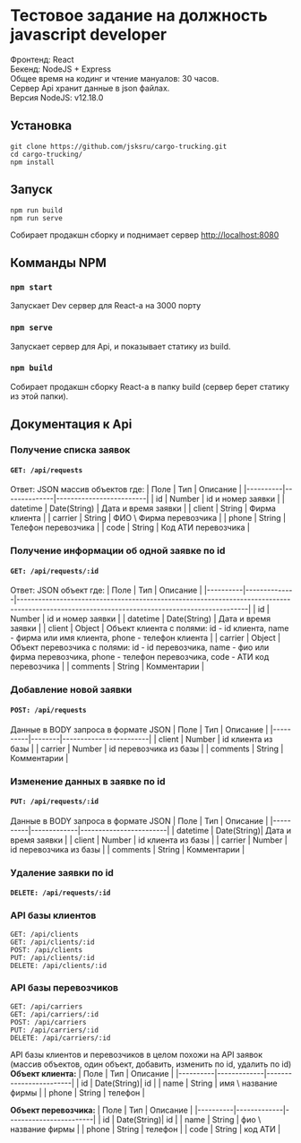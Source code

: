 # Тестовое задание на должность javascript developer
Фронтенд: React\
Бекенд: NodeJS + Express\
Общее время на кодинг и чтение мануалов: 30 часов.\
Сервер Api хранит данные в json файлах.\
Версия NodeJS: v12.18.0

## Установка
```
git clone https://github.com/jsksru/cargo-trucking.git
cd cargo-trucking/
npm install
```
## Запуск
```
npm run build
npm run serve
```
Собирает продакшн сборку и поднимает сервер
[http://localhost:8080](http://localhost:8080)

## Комманды NPM
### `npm start`
Запускает Dev сервер для React-а на 3000 порту
### `npm serve`
Запускает сервер для Api, и показывает статику из build.
### `npm build`
Собирает продакшн сборку React-а в папку build (сервер берет статику из этой папки).

## Документация к Api
### Получение списка заявок
#### ```GET: /api/requests```
Ответ: JSON массив объектов где:
| Поле     | Тип          | Описание                |
|----------|--------------|-------------------------|
| id       | Number       | id и номер заявки       |
| datetime | Date(String) | Дата и время заявки     |
| client   | String       | Фирма клиента           |
| carrier  | String       | ФИО \ Фирма перевозчика |
| phone    | String       | Телефон перевозчика     |
| code     | String       | Код АТИ перевозчика     |
### Получение информации об одной заявке по id
#### ```GET: /api/requests/:id```
Ответ: JSON объект где:
| Поле     | Тип          | Описание                                                                                                                                     |
|----------|--------------|----------------------------------------------------------------------------------------------------------------------------------------------|
| id       | Number       | id и номер заявки                                                                                                                            |
| datetime | Date(String) | Дата и время заявки                                                                                                                          |
| client   | Object       | Объект клиента с полями: id - id клиента, name - фирма или имя клиента, phone - телефон клиента                                              |
| carrier  | Object       | Объект перевозчика с полями: id - id перевозчика, name - фио или фирма перевозчика, phone - телефон перевозчика, code - АТИ код перевозчика  |
| comments | String       | Комментарии                                                                                                                                  |
### Добавление новой заявки
#### ```POST: /api/requests```
Данные в BODY запроса в формате JSON
| Поле     | Тип    | Описание               |
|----------|--------|------------------------|
| client   | Number | id клиента из базы     |
| carrier  | Number | id перевозчика из базы |
| comments | String | Комментарии            |
### Изменение данных в заявке по id
#### ```PUT: /api/requests/:id```
Данные в BODY запроса в формате JSON
| Поле     | Тип         | Описание               |
|----------|-------------|------------------------|
| datetime | Date(String)| Дата и время заявки    |
| client   | Number      | id клиента из базы     |
| carrier  | Number      | id перевозчика из базы |
| comments | String      | Комментарии            |
### Удаление заявки по id
#### ```DELETE: /api/requests/:id```

### API базы клиентов
`GET: /api/clients`  
`GET: /api/clients/:id`  
`POST: /api/clients`  
`PUT: /api/clients/:id`  
`DELETE: /api/clients/:id`  
### API базы перевозчиков
`GET: /api/carriers`  
`GET: /api/carriers/:id`  
`POST: /api/carriers`  
`PUT: /api/carriers/:id`  
`DELETE: /api/carriers/:id`

API базы клиентов и перевозчиков в целом похожи на API заявок  
(массив объектов, один объект, добавить, изменить по id, удалить по id)  
**Объект клиента:**
| Поле     | Тип         | Описание               |
|----------|-------------|------------------------|
| id       | Date(String)| id                     |
| name     | String      | имя \ название фирмы   |
| phone    | String      | телефон                |

**Объект перевозчика:**
| Поле     | Тип         | Описание               |
|----------|-------------|------------------------|
| id       | Date(String)| id                     |
| name     | String      | фио \ название фирмы   |
| phone    | String      | телефон                |
| code     | String      | код АТИ                |
